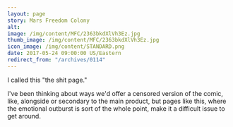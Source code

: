 ```yaml
---
layout: page
story: Mars Freedom Colony
alt:
image: /img/content/MFC/2363bkdXlVh3Ez.jpg
thumb_image: /img/content/MFC/2363bkdXlVh3Ez.jpg
icon_image: /img/content/STANDARD.png
date: 2017-05-24 09:00:00 US/Eastern
redirect_from: "/archives/0114"
---
```

I called this "the shit page."

I've been thinking about ways we'd offer a censored version of the comic, like, alongside or secondary to the main product, but pages like this, where the emotional outburst is sort of the whole point, make it a difficult issue to get around.

